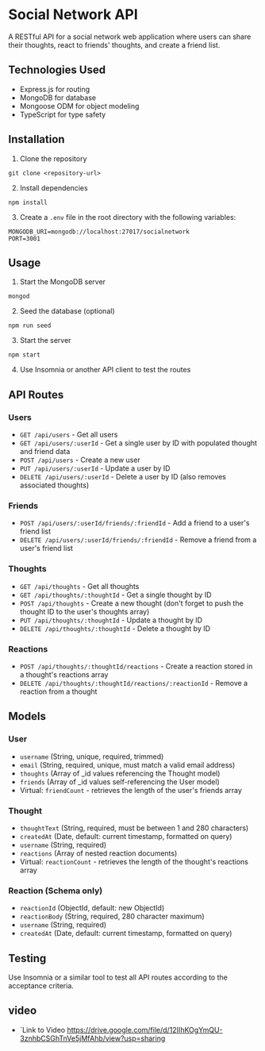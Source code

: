 # Social Network API

A RESTful API for a social network web application where users can share their thoughts, react to friends' thoughts, and create a friend list.

## Technologies Used

- Express.js for routing
- MongoDB for database
- Mongoose ODM for object modeling
- TypeScript for type safety

## Installation

1. Clone the repository
```
git clone <repository-url>
```

2. Install dependencies
```
npm install
```

3. Create a `.env` file in the root directory with the following variables:
```
MONGODB_URI=mongodb://localhost:27017/socialnetwork
PORT=3001
```

## Usage

1. Start the MongoDB server
```
mongod
```

2. Seed the database (optional)
```
npm run seed
```

3. Start the server
```
npm start
```

4. Use Insomnia or another API client to test the routes

## API Routes

### Users
- `GET /api/users` - Get all users
- `GET /api/users/:userId` - Get a single user by ID with populated thought and friend data
- `POST /api/users` - Create a new user
- `PUT /api/users/:userId` - Update a user by ID
- `DELETE /api/users/:userId` - Delete a user by ID (also removes associated thoughts)

### Friends
- `POST /api/users/:userId/friends/:friendId` - Add a friend to a user's friend list
- `DELETE /api/users/:userId/friends/:friendId` - Remove a friend from a user's friend list

### Thoughts
- `GET /api/thoughts` - Get all thoughts
- `GET /api/thoughts/:thoughtId` - Get a single thought by ID
- `POST /api/thoughts` - Create a new thought (don't forget to push the thought ID to the user's thoughts array)
- `PUT /api/thoughts/:thoughtId` - Update a thought by ID
- `DELETE /api/thoughts/:thoughtId` - Delete a thought by ID

### Reactions
- `POST /api/thoughts/:thoughtId/reactions` - Create a reaction stored in a thought's reactions array
- `DELETE /api/thoughts/:thoughtId/reactions/:reactionId` - Remove a reaction from a thought

## Models

### User
- `username` (String, unique, required, trimmed)
- `email` (String, required, unique, must match a valid email address)
- `thoughts` (Array of _id values referencing the Thought model)
- `friends` (Array of _id values self-referencing the User model)
- Virtual: `friendCount` - retrieves the length of the user's friends array

### Thought
- `thoughtText` (String, required, must be between 1 and 280 characters)
- `createdAt` (Date, default: current timestamp, formatted on query)
- `username` (String, required)
- `reactions` (Array of nested reaction documents)
- Virtual: `reactionCount` - retrieves the length of the thought's reactions array

### Reaction (Schema only)
- `reactionId` (ObjectId, default: new ObjectId)
- `reactionBody` (String, required, 280 character maximum)
- `username` (String, required)
- `createdAt` (Date, default: current timestamp, formatted on query)

## Testing

Use Insomnia or a similar tool to test all API routes according to the acceptance criteria.
## video
- `Link to Video
https://drive.google.com/file/d/12IIhKOgYmQU-3znhbCSGhTnVe5jMfAhb/view?usp=sharing
